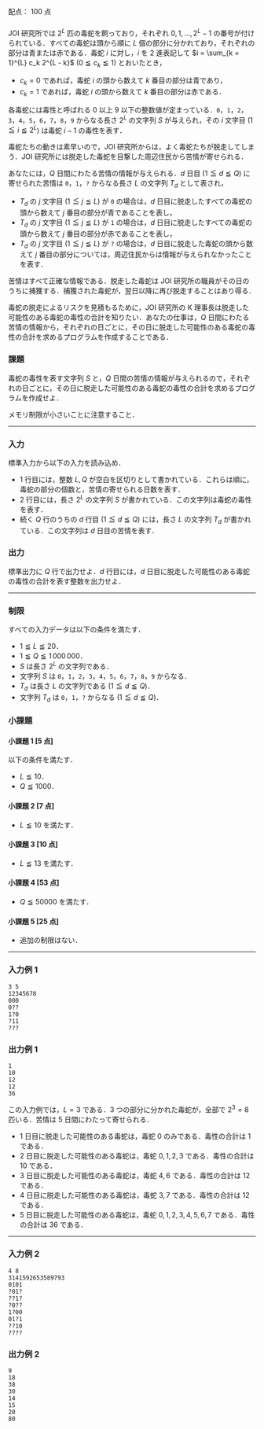 配点： $100$ 点

###

JOI 研究所では $2^L$ 匹の毒蛇を飼っており，それぞれ $0, 1, \ldots, 2^L - 1$ の番号が付けられている．すべての毒蛇は頭から順に $L$ 個の部分に分かれており，それぞれの部分は青または赤である．毒蛇 $i$ に対し，$i$ を $2$ 進表記して $i = \sum_{k = 1}^{L} c_k 2^{L - k}$ ($0 \leqq c_k \leqq 1$) とおいたとき，

- $c_k = 0$ であれば，毒蛇 $i$ の頭から数えて $k$ 番目の部分は青であり，
- $c_k = 1$ であれば，毒蛇 $i$ の頭から数えて $k$ 番目の部分は赤である．

各毒蛇には毒性と呼ばれる $0$ 以上 $9$ 以下の整数値が定まっている．`0`，`1`，`2`，`3`，`4`，`5`，`6`，`7`，`8`，`9` からなる長さ $2^L$ の文字列 $S$ が与えられ，その $i$ 文字目 ($1 \leqq i \leqq 2^L$) は毒蛇 $i - 1$ の毒性を表す．

毒蛇たちの動きは素早いので，JOI 研究所からは，よく毒蛇たちが脱走してしまう．JOI 研究所には脱走した毒蛇を目撃した周辺住民から苦情が寄せられる．

あなたには，$Q$ 日間にわたる苦情の情報が与えられる．$d$ 日目 ($1 \leqq d \leqq Q$) に寄せられた苦情は `0`，`1`，`?` からなる長さ $L$ の文字列 $T_d$ として表され，

- $T_d$ の $j$ 文字目 ($1 \leqq j \leqq L$) が `0` の場合は，$d$ 日目に脱走したすべての毒蛇の頭から数えて $j$ 番目の部分が青であることを表し，
- $T_d$ の $j$ 文字目 ($1 \leqq j \leqq L$) が `1` の場合は，$d$ 日目に脱走したすべての毒蛇の頭から数えて $j$ 番目の部分が赤であることを表し，
- $T_d$ の $j$ 文字目 ($1 \leqq j \leqq L$) が `?` の場合は，$d$ 日目に脱走した毒蛇の頭から数えて $j$ 番目の部分については，周辺住民からは情報が与えられなかったことを表す．

苦情はすべて正確な情報である．脱走した毒蛇は JOI 研究所の職員がその日のうちに捕獲する．捕獲された毒蛇が，翌日以降に再び脱走することはあり得る．

毒蛇の脱走によるリスクを見積もるために，JOI 研究所の K 理事長は脱走した可能性のある毒蛇の毒性の合計を知りたい．あなたの仕事は，$Q$ 日間にわたる苦情の情報から，それぞれの日ごとに，その日に脱走した可能性のある毒蛇の毒性の合計を求めるプログラムを作成することである．

### 課題

毒蛇の毒性を表す文字列 $S$ と，$Q$ 日間の苦情の情報が与えられるので，それぞれの日ごとに，その日に脱走した可能性のある毒蛇の毒性の合計を求めるプログラムを作成せよ．

メモリ制限が小さいことに注意すること．

---

### 入力

標準入力から以下の入力を読み込め．

- $1$ 行目には，整数 $L, Q$ が空白を区切りとして書かれている．これらは順に，毒蛇の部分の個数と，苦情の寄せられる日数を表す．
- $2$ 行目には，長さ $2^L$ の文字列 $S$ が書かれている．この文字列は毒蛇の毒性を表す．
- 続く $Q$ 行のうちの $d$ 行目 ($1 \leqq d \leqq Q$) には，長さ $L$ の文字列 $T_d$ が書かれている．この文字列は $d$ 日目の苦情を表す．

### 出力

標準出力に $Q$ 行で出力せよ．$d$ 行目には，$d$ 日目に脱走した可能性のある毒蛇の毒性の合計を表す整数を出力せよ．

---

### 制限

すべての入力データは以下の条件を満たす．

- $1 \leqq L \leqq 20$．
- $1 \leqq Q \leqq 1\,000\,000$．
- $S$ は長さ $2^L$ の文字列である．
- 文字列 $S$ は `0`，`1`，`2`，`3`，`4`，`5`，`6`，`7`，`8`，`9` からなる．
- $T_d$ は長さ $L$ の文字列である ($1 \leqq d \leqq Q$)．
- 文字列 $T_d$ は `0`，`1`，`?` からなる ($1 \leqq d \leqq Q$)．

### 小課題

#### 小課題 1 [5 点]
以下の条件を満たす．

- $L \leqq 10$．
- $Q \leqq 1 000$．

#### 小課題 2 [7 点]
- $L \leqq 10$ を満たす．

#### 小課題 3 [10 点]
- $L \leqq 13$ を満たす．

#### 小課題 4 [53 点]
- $Q \leqq 50 000$ を満たす．

#### 小課題 5 [25 点]
- 追加の制限はない．

---

### 入力例 1

~~~
3 5
12345678
000
0??
1?0
?11
???
~~~

### 出力例 1

~~~
1
10
12
12
36
~~~

この入力例では，$L = 3$ である．$3$ つの部分に分かれた毒蛇が，全部で $2^3 = 8$ 匹いる．苦情は $5$ 日間にわたって寄せられる．

- $1$ 日目に脱走した可能性のある毒蛇は，毒蛇 $0$ のみである．毒性の合計は $1$ である．
- $2$ 日目に脱走した可能性のある毒蛇は，毒蛇 $0, 1, 2, 3$ である．毒性の合計は $10$ である．
- $3$ 日目に脱走した可能性のある毒蛇は，毒蛇 $4, 6$ である．毒性の合計は $12$ である．
- $4$ 日目に脱走した可能性のある毒蛇は，毒蛇 $3, 7$ である．毒性の合計は $12$ である．
- $5$ 日目に脱走した可能性のある毒蛇は，毒蛇 $0, 1, 2, 3, 4, 5, 6, 7$ である．毒性の合計は $36$ である．

---

### 入力例 2

~~~
4 8
3141592653589793
0101
?01?
??1?
?0??
1?00
01?1
??10
????
~~~

### 出力例 2

~~~
9
18
38
30
14
15
20
80
~~~
